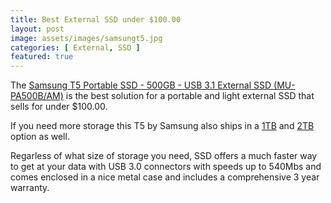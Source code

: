 ```yaml
---
title: Best External SSD under $100.00
layout: post
image: assets/images/samsungt5.jpg
categories: [ External, SSD ]
featured: true
---
```


The [Samsung T5 Portable SSD - 500GB - USB 3.1 External SSD (MU-PA500B/AM)](https://amzn.to/2KxFEeQ) is the best solution for a portable and light external SSD that sells for under $100.00.

If you need more storage this T5 by Samsung also ships in a [1TB](https://amzn.to/31u3qPO) and [2TB](https://amzn.to/2YWz5Yu)
option as well.

Regarless of what size of storage you need, SSD offers a much faster way to get at your data with USB 3.0 connectors with speeds up to 540Mbs and comes enclosed in a nice metal case and includes a comprehensive 3 year warranty.
